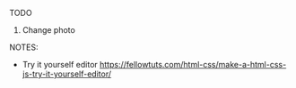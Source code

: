 TODO

1. Change photo 

NOTES:

* Try it yourself editor
https://fellowtuts.com/html-css/make-a-html-css-js-try-it-yourself-editor/
